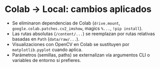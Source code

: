 # Colab → Local: cambios aplicados

- Se eliminaron dependencias de Colab (`drive.mount`, `google.colab.patches.cv2_imshow`, magics `%...`, `!pip install`).
- Las rutas absolutas (`/content/...`) se reemplazan por rutas relativas basadas en `Path` (`data/raw/...`).
- Visualizaciones con OpenCV en Colab se sustituyen por `matplotlib.pyplot` cuando aplica.
- Parámetros (semillas, paths) se externalizan vía argumentos CLI o variables de entorno si prefieres.

